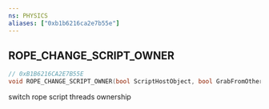 ```yaml
---
ns: PHYSICS
aliases: ["0xb1b6216ca2e7b55e"]
---
```

## ROPE_CHANGE_SCRIPT_OWNER

```c
// 0xB1B6216CA2E7B55E
void ROPE_CHANGE_SCRIPT_OWNER(bool ScriptHostObject, bool GrabFromOtherScript);
```

switch rope script threads ownership

